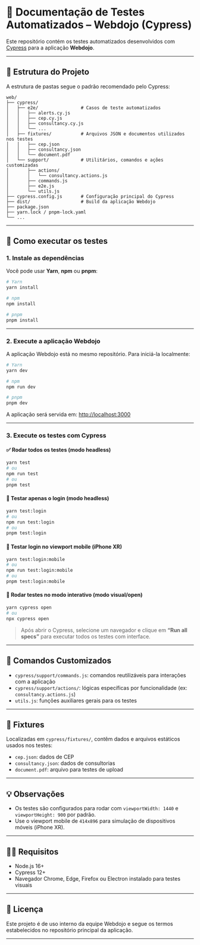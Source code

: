 
# 📘 Documentação de Testes Automatizados – Webdojo (Cypress)

Este repositório contém os testes automatizados desenvolvidos com [Cypress](https://www.cypress.io/) para a aplicação **Webdojo**.

---

## 📁 Estrutura do Projeto

A estrutura de pastas segue o padrão recomendado pelo Cypress:

```
web/
├── cypress/
│   ├── e2e/                # Casos de teste automatizados
│   │   ├── alerts.cy.js
│   │   ├── cep.cy.js
│   │   ├── consultancy.cy.js
│   │   └── ...
│   ├── fixtures/           # Arquivos JSON e documentos utilizados nos testes
│   │   ├── cep.json
│   │   ├── consultancy.json
│   │   └── document.pdf
│   └── support/            # Utilitários, comandos e ações customizadas
│       ├── actions/
│       │   └── consultancy.actions.js
│       ├── commands.js
│       ├── e2e.js
│       └── utils.js
├── cypress.config.js       # Configuração principal do Cypress
├── dist/                   # Build da aplicação Webdojo
├── package.json
├── yarn.lock / pnpm-lock.yaml
└── ...
```

---

## 🚀 Como executar os testes

### 1. Instale as dependências

Você pode usar **Yarn**, **npm** ou **pnpm**:

```bash
# Yarn
yarn install

# npm
npm install

# pnpm
pnpm install
```

---

### 2. Execute a aplicação Webdojo

A aplicação Webdojo está no mesmo repositório. Para iniciá-la localmente:

```bash
# Yarn
yarn dev

# npm
npm run dev

# pnpm
pnpm dev
```

A aplicação será servida em: [http://localhost:3000](http://localhost:3000)

---

### 3. Execute os testes com Cypress

#### ✅ Rodar todos os testes (modo headless)

```bash
yarn test
# ou
npm run test
# ou
pnpm test
```

#### 🔑 Testar apenas o login (modo headless)

```bash
yarn test:login
# ou
npm run test:login
# ou
pnpm test:login
```

#### 📱 Testar login no viewport mobile (iPhone XR)

```bash
yarn test:login:mobile
# ou
npm run test:login:mobile
# ou
pnpm test:login:mobile
```

#### 🧪 Rodar testes no modo interativo (modo visual/open)

```bash
yarn cypress open
# ou
npx cypress open
```

> Após abrir o Cypress, selecione um navegador e clique em **“Run all specs”** para executar todos os testes com interface.

---

## 🔧 Comandos Customizados

- `cypress/support/commands.js`: comandos reutilizáveis para interações com a aplicação
- `cypress/support/actions/`: lógicas específicas por funcionalidade (ex: `consultancy.actions.js`)
- `utils.js`: funções auxiliares gerais para os testes

---

## 📎 Fixtures

Localizadas em `cypress/fixtures/`, contêm dados e arquivos estáticos usados nos testes:

- `cep.json`: dados de CEP
- `consultancy.json`: dados de consultorias
- `document.pdf`: arquivo para testes de upload

---

## 💡 Observações

- Os testes são configurados para rodar com `viewportWidth: 1440` e `viewportHeight: 900` por padrão.
- Use o viewport mobile de `414x896` para simulação de dispositivos móveis (iPhone XR).

---

## 🧑‍💻 Requisitos

- Node.js 16+
- Cypress 12+
- Navegador Chrome, Edge, Firefox ou Electron instalado para testes visuais

---

## 📝 Licença

Este projeto é de uso interno da equipe Webdojo e segue os termos estabelecidos no repositório principal da aplicação.

---
